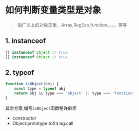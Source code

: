 # 如何判断变量类型是对象
>指广义上的对象这里，Array,RegExp,function。。。。等等
## 1. instanceof

```js
{} instanceof Object // true
[] instanceof Object // true
```


## 2. typeof
```js
function isObject(obj) {
    const type = typeof obj
    return obj && type === 'object' || type === 'function'
}
```

其余方案,编写`isObject`函数稍许麻烦
* constructor
* Object.prototype.toString.call

<comment/>
<tongji/>